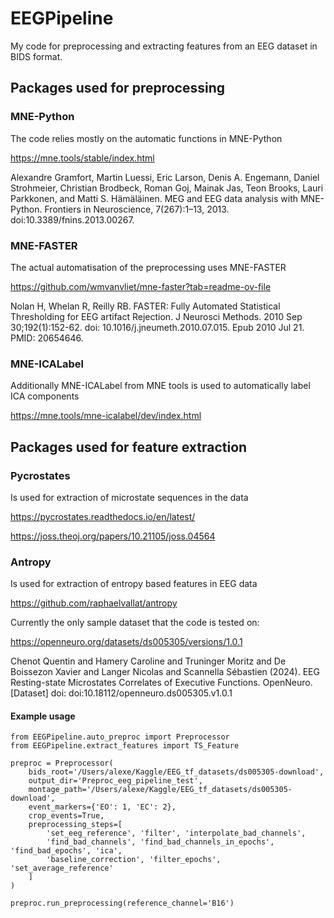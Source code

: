 # EEGPipeline
My code for preprocessing and extracting features from an EEG dataset in BIDS format.

## Packages used for preprocessing

### MNE-Python
The code relies mostly on the automatic functions in MNE-Python 

https://mne.tools/stable/index.html

Alexandre Gramfort, Martin Luessi, Eric Larson, Denis A. Engemann, Daniel Strohmeier, Christian Brodbeck, Roman Goj, Mainak Jas, Teon Brooks, Lauri Parkkonen, and Matti S. Hämäläinen. MEG and EEG data analysis with MNE-Python. Frontiers in Neuroscience, 7(267):1–13, 2013. doi:10.3389/fnins.2013.00267.

### MNE-FASTER
The actual automatisation of the preprocessing uses MNE-FASTER

https://github.com/wmvanvliet/mne-faster?tab=readme-ov-file

Nolan H, Whelan R, Reilly RB. FASTER: Fully Automated Statistical Thresholding for EEG artifact Rejection. J Neurosci Methods. 2010 Sep 30;192(1):152-62. doi: 10.1016/j.jneumeth.2010.07.015. Epub 2010 Jul 21. PMID: 20654646.

### MNE-ICALabel
Additionally MNE-ICALabel from MNE tools is used to automatically label ICA components

https://mne.tools/mne-icalabel/dev/index.html


## Packages used for feature extraction

### Pycrostates
Is used for extraction of microstate sequences in the data

https://pycrostates.readthedocs.io/en/latest/

https://joss.theoj.org/papers/10.21105/joss.04564 

### Antropy
Is used for extraction of entropy based features in EEG data

https://github.com/raphaelvallat/antropy

Currently the only sample dataset that the code is tested on:

https://openneuro.org/datasets/ds005305/versions/1.0.1

Chenot Quentin and Hamery Caroline and Truninger Moritz and De Boissezon Xavier and Langer Nicolas and Scannella Sébastien (2024). EEG Resting-state Microstates Correlates of Executive Functions. OpenNeuro. [Dataset] doi: doi:10.18112/openneuro.ds005305.v1.0.1

#### Example usage 
```
from EEGPipeline.auto_preproc import Preprocessor
from EEGPipeline.extract_features import TS_Feature

preproc = Preprocessor(
    bids_root='/Users/alexe/Kaggle/EEG_tf_datasets/ds005305-download',
    output_dir='Preproc_eeg_pipeline_test',
    montage_path='/Users/alexe/Kaggle/EEG_tf_datasets/ds005305-download',
    event_markers={'EO': 1, 'EC': 2},
    crop_events=True,
    preprocessing_steps=[
        'set_eeg_reference', 'filter', 'interpolate_bad_channels',
        'find_bad_channels', 'find_bad_channels_in_epochs', 'find_bad_epochs', 'ica',
        'baseline_correction', 'filter_epochs', 'set_average_reference'
    ]
)

preproc.run_preprocessing(reference_channel='B16')

```
